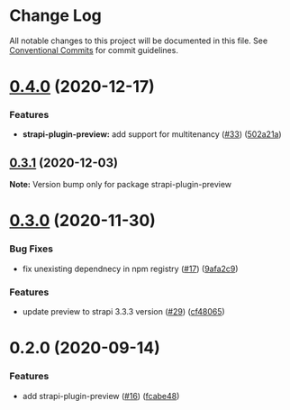 # Change Log

All notable changes to this project will be documented in this file. See
[Conventional Commits](https://conventionalcommits.org) for commit guidelines.

# [0.4.0](https://github.com/VirtusLab/strapi-molecules/compare/strapi-plugin-preview@0.3.1...strapi-plugin-preview@0.4.0) (2020-12-17)

### Features

- **strapi-plugin-preview:** add support for multitenancy
  ([#33](https://github.com/VirtusLab/strapi-molecules/issues/33))
  ([502a21a](https://github.com/VirtusLab/strapi-molecules/commit/502a21aacb13c9465ac76fa05143b006d92c0b13))

## [0.3.1](https://github.com/VirtusLab/strapi-molecules/compare/strapi-plugin-preview@0.3.0...strapi-plugin-preview@0.3.1) (2020-12-03)

**Note:** Version bump only for package strapi-plugin-preview

# [0.3.0](https://github.com/VirtusLab/strapi-molecules/compare/strapi-plugin-preview@0.2.0...strapi-plugin-preview@0.3.0) (2020-11-30)

### Bug Fixes

- fix unexisting dependnecy in npm registry
  ([#17](https://github.com/VirtusLab/strapi-molecules/issues/17))
  ([9afa2c9](https://github.com/VirtusLab/strapi-molecules/commit/9afa2c97c52c9586e842ce54f2fda105b1fe274f))

### Features

- update preview to strapi 3.3.3 version
  ([#29](https://github.com/VirtusLab/strapi-molecules/issues/29))
  ([cf48065](https://github.com/VirtusLab/strapi-molecules/commit/cf48065497a5f206191daefb21780343e3b8344c))

# 0.2.0 (2020-09-14)

### Features

- add strapi-plugin-preview
  ([#16](https://github.com/VirtusLab/strapi-molecules/issues/16))
  ([fcabe48](https://github.com/VirtusLab/strapi-molecules/commit/fcabe488004560ae8b7ac58087b33d7378445253))

